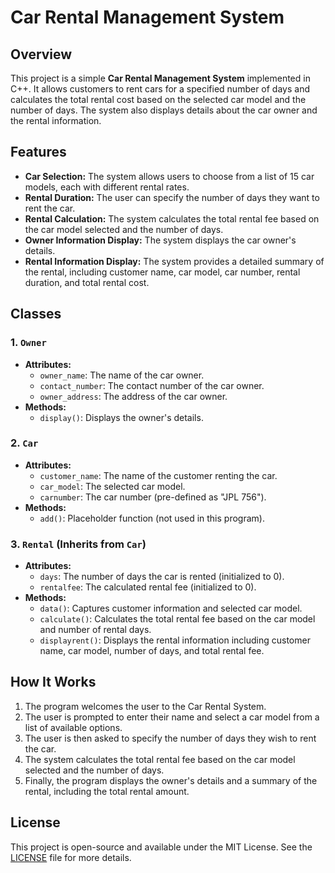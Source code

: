 
# Car Rental Management System

## Overview

This project is a simple **Car Rental Management System** implemented in C++. It allows customers to rent cars for a specified number of days and calculates the total rental cost based on the selected car model and the number of days. The system also displays details about the car owner and the rental information.

## Features

- **Car Selection:** The system allows users to choose from a list of 15 car models, each with different rental rates.
- **Rental Duration:** The user can specify the number of days they want to rent the car.
- **Rental Calculation:** The system calculates the total rental fee based on the car model selected and the number of days.
- **Owner Information Display:** The system displays the car owner's details.
- **Rental Information Display:** The system provides a detailed summary of the rental, including customer name, car model, car number, rental duration, and total rental cost.

## Classes

### 1. `Owner`
- **Attributes:**
  - `owner_name`: The name of the car owner.
  - `contact_number`: The contact number of the car owner.
  - `owner_address`: The address of the car owner.
- **Methods:**
  - `display()`: Displays the owner's details.

### 2. `Car`
- **Attributes:**
  - `customer_name`: The name of the customer renting the car.
  - `car_model`: The selected car model.
  - `carnumber`: The car number (pre-defined as "JPL 756").
- **Methods:**
  - `add()`: Placeholder function (not used in this program).

### 3. `Rental` (Inherits from `Car`)
- **Attributes:**
  - `days`: The number of days the car is rented (initialized to 0).
  - `rentalfee`: The calculated rental fee (initialized to 0).
- **Methods:**
  - `data()`: Captures customer information and selected car model.
  - `calculate()`: Calculates the total rental fee based on the car model and number of rental days.
  - `displayrent()`: Displays the rental information including customer name, car model, number of days, and total rental fee.

## How It Works

1. The program welcomes the user to the Car Rental System.
2. The user is prompted to enter their name and select a car model from a list of available options.
3. The user is then asked to specify the number of days they wish to rent the car.
4. The system calculates the total rental fee based on the car model selected and the number of days.
5. Finally, the program displays the owner's details and a summary of the rental, including the total rental amount.


## License

This project is open-source and available under the MIT License. See the [LICENSE](./LICENSE) file for more details.

